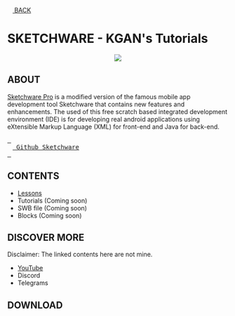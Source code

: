 [<img src="https://cdn-icons-png.flaticon.com/512/2099/2099190.png" width="12"/> BACK](https://github.com/kganallinone/KGANTutorials)
# SKETCHWARE - KGAN's Tutorials

<p align="center">
    <img src="https://github.com/kganallinone/KGANTutorials/assets/86733485/bf176c15-0e11-4a12-bc3b-6c04ee372bc8" heigth="200" weigth="200"/>
</p>

## ABOUT

[Sketchware Pro](https://sketchware-docs.vercel.app/docs/getting-started.html) is a modified version of the famous mobile app development tool Sketchware that contains new features and enhancements. The used of this free scratch based integrated development environment (IDE) is for developing real android applications using eXtensible Markup Language (XML) for front-end and Java for back-end.

[<kbd> <br><img src="https://cdn4.iconfinder.com/data/icons/iconsimple-logotypes/512/github-512.png" width="12"/> Github Sketchware<br> </kbd>](https://github.com/Sketchware-Pro/Sketchware-Pro)

## CONTENTS
- [Lessons](https://github.com/kganallinone/KGANTutorials/blob/main/KGAN's%20COLLECTIONS/SKETCHWARE/About/Lessons/lessons.md)
- Tutorials (Coming soon)
- SWB file (Coming soon)
- Blocks (Coming soon)

## DISCOVER MORE

Disclaimer: The linked contents here are not mine.

- [YouTube](https://github.com/kganallinone/KGANTutorials/blob/main/KGAN's%20COLLECTIONS/SKETCHWARE/About/DiscoverMe/YouTube.md)
- Discord
- Telegrams


## DOWNLOAD


